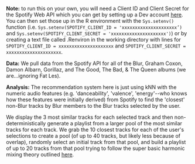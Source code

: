 **Note:** to run this on your own, you will need a Client ID and Client Secret for the Spotify Web API which you can get by setting up a Dev account [here](https://developer.spotify.com/my-applications/#!/applications). You can then set those up in the R environment with the `Sys.setenv()` function (i.e. `Sys.setenv(SPOTIFY_CLIENT_ID = 'xxxxxxxxxxxxxxxxxxxxx’)` and `Sys.setenv(SPOTIFY_CLIENT_SECRET = 'xxxxxxxxxxxxxxxxxxxxx')`) or by creating a text file called .Renviron in the working directory with lines for `SPOTIFY_CLIENT_ID = xxxxxxxxxxxxxxxxxxxxx` and `SPOTIFY_CLIENT_SECRET = xxxxxxxxxxxxxxxxxxxxx`. 

**Data:** We pull data from the Spotify API for all of the Blur, Graham Coxon, Damon Albarn, Gorillaz, and The Good, The Bad, & The Queen albums (we are...ignoring Fat Les).

**Analysis:** The recommendation system here is just using kNN with the numeric audio features (e.g. 'danceability', 'valence', 'energy'--who knows how these features were initially derived) from Spotify to find the 'closest' non-Blur tracks by Blur members to the Blur tracks selected by the user. 

We display the 3 most similar tracks for each selected track and then non-deterministically generate a playlist from a larger pool of the most similar tracks for each track. We grab the 10 closest tracks for each of the user's selections to create a pool (of up to 40 tracks, but likely less because of overlap), randomly select an initial track from that pool, and build a playlist of up to 20 tracks from that pool trying to follow the super basic harmonic mixing theory outlined [here](https://mixedinkey.com/harmonic-mixing-guide/). 